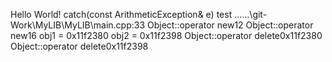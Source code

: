 Hello World!
catch(const ArithmeticException& e)
test
..\..\..\git-Work\MyLIB\MyLIB\main.cpp:33
Object::operator new12
Object::operator new16
obj1 = 0x11f2380
obj2 = 0x11f2398
Object::operator delete0x11f2380
Object::operator delete0x11f2398
